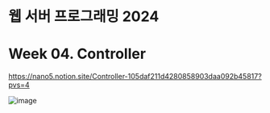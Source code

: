 # 웹 서버 프로그래밍 2024

# Week 04. Controller

https://nano5.notion.site/Controller-105daf211d4280858903daa092b45817?pvs=4

![image](https://github.com/user-attachments/assets/1ecb8b03-2896-42c4-9a92-9a50381f81ad)
